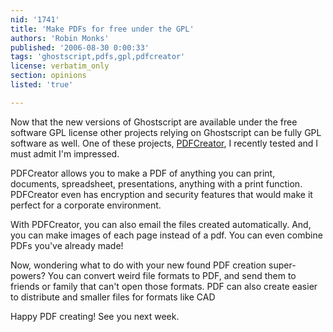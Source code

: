 ```yaml
---
nid: '1741'
title: 'Make PDFs for free under the GPL'
authors: 'Robin Monks'
published: '2006-08-30 0:00:33'
tags: 'ghostscript,pdfs,gpl,pdfcreator'
license: verbatim_only
section: opinions
listed: 'true'

---
```

Now that the new versions of Ghostscript are available under the free software GPL license other projects relying on Ghostscript can be fully GPL software as well. One of these projects, [PDFCreator](http://www.pdfforge.org/products/pdfcreator), I recently tested and I must admit I'm impressed.

PDFCreator allows you to make a PDF of anything you can print, documents, spreadsheet, presentations, anything with a print function. PDFCreator even has encryption and security features that would make it perfect for a corporate environment.

With PDFCreator, you can also email the files created automatically. And, you can make images of each page instead of a pdf.  You can even combine PDFs you've already made!

Now, wondering what to do with your new found PDF creation super-powers?  You can convert weird file formats to PDF, and send them to friends or family that can't open those formats.  PDF can also create easier to distribute and smaller files for formats like CAD

Happy PDF creating!  See you next week.

